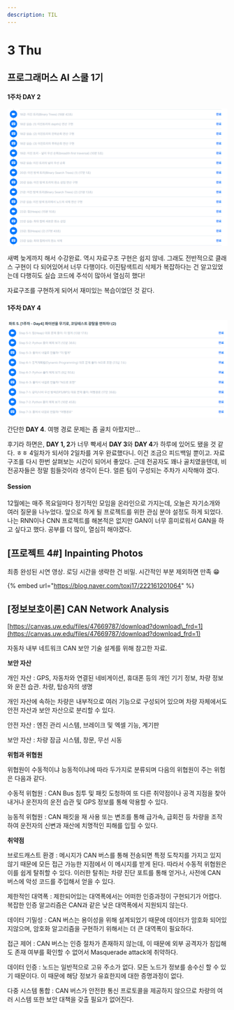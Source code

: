 ```yaml
---
description: TIL
---
```


# 3 Thu

## 프로그래머스 AI 스쿨 1기

#### 1주차 DAY 2

![](../../.gitbook/assets/image%20%2811%29.png)

새벽 늦게까지 해서 수강완료. 역시 자료구조 구현은 쉽지 않네. 그래도 전반적으로 클래스 구현이 다 되어있어서 너무 다행이다. 이진탐색트리 삭제가 복잡하다는 건 알고있었는데 다행히도 실습 코드에 주석이 많아서 열심히 했다!

자료구조를 구현하게 되어서 재미있는 복습이었던 것 같다.

#### 1주차 DAY 4

![](../../.gitbook/assets/image%20%2810%29.png)

간단한 **DAY 4**. 여행 경로 문제는 좀 골치 아팠지만...

후기라 하면은, **DAY 1, 2**가 너무 빡세서 **DAY 3**와 **DAY 4**가 하루에 있어도 됐을 것 같다. ㅎㅎ 4일차가 되서야 2일차를 겨우 완료했다니. 이건 조금으 피드백일 뿐이고. 자료구조를 다시 한번 살펴보는 시간이 되어서 좋았다. 근데 전공자도 꽤나 골치였을텐데, 비전공자들은 정말 힘들것이라 생각이 든다. 얼른 팀이 구성되는 주차가 시작해야 겠다.

#### Session

12월에는 매주 목요일마다 정기적인 모임을 온라인으로 가지는데, 오늘은 자기소개와 여러 질문을 나누었다. 앞으로 하게 될 프로젝트를 위한 관심 분야 설정도 하게 되었다. 나는 RNN이나 CNN 프로젝트를 해본적은 없지만 GAN이 너무 흥미로워서 GAN을 하고 싶다고 했다. 공부를 더 많이, 열심히 해야겠다. 

## \[프로젝트 4\#\] Inpainting Photos

최종 완성된 시연 영상. 로딩 시간을 생략한 건 비밀. 시간적인 부분 제외하면 만족 😁 

{% embed url="https://blog.naver.com/toxj17/222161201064" %}

## \[정보보호이론\] CAN Network Analysis

[https://canvas.uw.edu/files/47669787/download?download\_frd=1](https://canvas.uw.edu/files/47669787/download?download_frd=1)

자동차 내부 네트워크 CAN 보안 기술 설계를 위해 참고한 자료.

**보안 자산**

개인 자산 : GPS, 자동차와 연결된 네비게이션, 휴대폰 등의 개인 기기 정보, 차량 정보와 운전 습관. 차량, 탑승자의 생명

개인 자산에 속하는 차량은 내부적으로 여러 기능으로 구성되어 있으며 차량 자체에서도 안전 자산과 보안 자산으로 분리할 수 있다.

안전 자산 : 엔진 관리 시스템, 브레이크 및 엑셀 기능, 계기판

보안 자산 : 차량 잠금 시스템, 창문, 무선 시동

**위험과 위협원**

위협원이 수동적이냐 능동적이냐에 따라 두가지로 분류되며 다음의 위협원이 주는 위험은 다음과 같다.

수동적 위협원 : CAN Bus 침투 및 패킷 도청하여 또 다른 취약점이나 공격 지점을 찾아내거나 운전자의 운전 습관 및 GPS 정보를 통해 악용할 수 있다.

능동적 위협원 : CAN 패킷을 재 사용 또는 변조를 통해 급가속, 급회전 등 차량을 조작하여 운전자의 신변과 재산에 치명적인 피해를 입힐 수 있다.

**취약점**

브로드캐스트 환경 : 메시지가 CAN 버스를 통해 전송되면 특정 도착지를 가지고 있지 않기 때문에 모든 접근 가능한 지점에서 이 메시지를 받게 된다. 따라서 수동적 위협원은 이를 쉽게 탈취할 수 있다. 이러한 탈취는 차량 진단 포트를 통해 얻거나, 사전에 CAN 버스에 악성 코드를 주입해서 얻을 수 있다.

제한적인 대역폭 : 제한되어있는 대역폭에서는 어떠한 인증과정이 구현되기가 어렵다. 복잡한 인증 알고리즘은 CAN과 같은 낮은 대역폭에서 지원되지 않는다.

데이터 기밀성 : CAN 버스는 용이성을 위해 설계되었기 때문에 데이터가 암호화 되어있지않으며, 암호화 알고리즘을 구현하기 위해서는 더 큰 대역폭이 필요하다.

접근 제어 : CAN 버스는 인증 절차가 존재하지 않는데, 이 때문에 외부 공격자가 침입해도 존재 여부를 확인할 수 없어서 Masquerade attack에 취약하다.

데이터 인증 : 노드는 일반적으로 고유 주소가 없다. 모든 노드가 정보를 송수신 할 수 있기 때문이다. 이 때문에 해당 정보가 유효한지에 대한 증명과정이 없다.  

다중 시스템 통합 : CAN 버스가 안전한 통신 프로토콜을 제공하지 않으므로 차량의 여러 시스템 또한 보안 대책을 갖출 필요가 없어진다.



